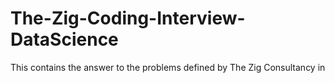 # The-Zig-Coding-Interview-DataScience
This contains the answer to the problems defined by The Zig Consultancy in 
